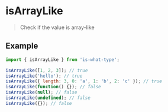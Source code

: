 # isArrayLike

> Check if the value is array-like

## Example

```js
import { isArrayLike } from 'is-what-type';

isArrayLike([1, 2, 3]); // true
isArrayLike('hello'); // true
isArrayLike({ length: 3, 0: 'a', 1: 'b', 2: 'c' }); // true
isArrayLike(function() {}); // false
isArrayLike(null); // false
isArrayLike(undefined); // false
isArrayLike({}); // false
```
